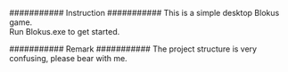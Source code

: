 ########### Instruction ###########
This is a simple desktop Blokus game.  
Run Blokus.exe to get started.

########### Remark ###########
The project structure is very confusing, please bear with me.
